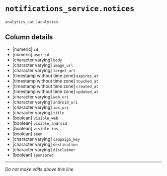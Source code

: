 # `notifications_service.notices`
`analytics_uat` | `analytics`

## Column details
* [numeric]   `id`
* [numeric]   `user_id`
* [character varying] `body`
* [character varying] `image_url`
* [character varying] `target_url`
* [timestamp without time zone] `expires_at`
* [timestamp without time zone] `touched_at`
* [timestamp without time zone] `created_at`
* [timestamp without time zone] `updated_at`
* [character varying] `web_uri`
* [character varying] `android_uri`
* [character varying] `ios_uri`
* [character varying] `title`
* [boolean]   `visible_web`
* [boolean]   `visible_android`
* [boolean]   `visible_ios`
* [boolean]   `seen`
* [character varying] `campaign_key`
* [character varying] `destination`
* [character varying] `disclaimer`
* [boolean]   `sponsored`

-------------------------------------------------------------------------------
*Do not make edits above this line.*
